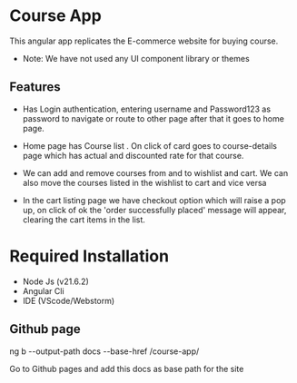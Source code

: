 # Course App
This angular app replicates the E-commerce website for buying course.
* Note:
We have not used any UI component library or themes

## Features
* Has Login authentication, entering username and Password123 as password to navigate or route to other page
after that it goes to home page. 

* Home page has Course list . On click of card goes to course-details page
which has actual and discounted rate for that course.

* We can add and remove courses from and to wishlist and cart. We can also move the courses listed in the wishlist to cart and vice versa

* In the cart listing page we have checkout option which will raise a pop up, on click of ok the 'order successfully placed' message will appear, clearing the cart items in the list.

# Required Installation
* Node Js (v21.6.2)
* Angular Cli 
* IDE (VScode/Webstorm)

## Github page

ng b --output-path docs --base-href /course-app/ 

Go to Github pages and add this docs as base path for the site
